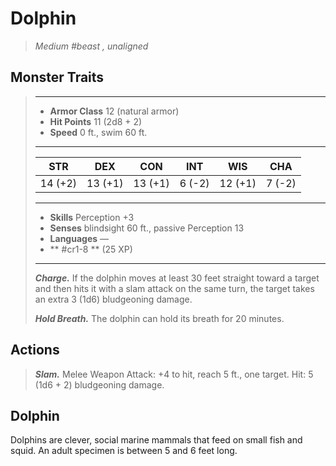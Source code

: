 # Dolphin
>*Medium #beast , unaligned*
## Monster Traits
>___
>- **Armor Class** 12 (natural armor)
>- **Hit Points** 11 (2d8 + 2)
>- **Speed** 0 ft., swim 60 ft.
>___
>|STR|DEX|CON|INT|WIS|CHA|
>|:---:|:---:|:---:|:---:|:---:|:---:|
>|14 (+2)|13 (+1)|13 (+1)|6 (-2)|12 (+1)|7 (-2)|
>___
>- **Skills** Perception +3
>- **Senses** blindsight 60 ft., passive Perception 13
>- **Languages** —
>- ** #cr1-8 ** (25 XP)
>___
>***Charge.*** If the dolphin moves at least 30 feet straight toward a target and then hits it with a slam attack on the same turn, the target takes an extra 3 (1d6) bludgeoning damage.  
>
>***Hold Breath.*** The dolphin can hold its breath for 20 minutes.  
>
## Actions
>***Slam.*** Melee Weapon Attack: +4 to hit, reach 5 ft., one target. Hit: 5 (1d6 + 2) bludgeoning damage.
## Dolphin
Dolphins are clever, social marine mammals that feed on small fish and squid. An adult specimen is between 5 and 6 feet long.